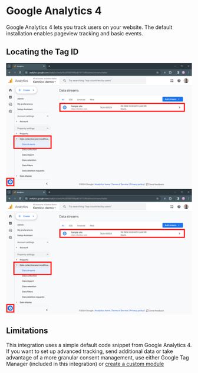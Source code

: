# Google Analytics 4

Google Analytics 4 lets you track users on your website. The default installation enables pageview tracking and basic events.


## Locating the Tag ID

![GA4 Tag ID step 1](/images/docs/ga4-id1.png)
![GA4 Tag ID step 2](/images/docs/ga4-id1.png)

## Limitations

This integration uses a simple default code snippet from Google Analytics 4. If you want to set up advanced tracking, send additional data or take advantage of a more granular consent management, use either Google Tag Manager (included in this integration) or [create a custom module](Creating-custom-module.md)